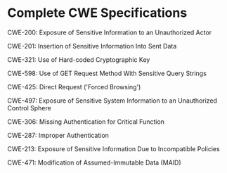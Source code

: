 

# Complete CWE Specifications

CWE-200: Exposure of Sensitive Information to an Unauthorized Actor

CWE-201: Insertion of Sensitive Information Into Sent Data

CWE-321: Use of Hard-coded Cryptographic Key

CWE-598: Use of GET Request Method With Sensitive Query Strings

CWE-425: Direct Request ('Forced Browsing')

CWE-497: Exposure of Sensitive System Information to an Unauthorized Control Sphere

CWE-306: Missing Authentication for Critical Function

CWE-287: Improper Authentication

CWE-213: Exposure of Sensitive Information Due to Incompatible Policies

CWE-471: Modification of Assumed-Immutable Data (MAID)